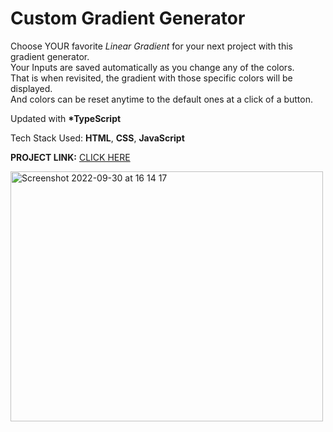 # Custom Gradient Generator


Choose YOUR favorite *Linear Gradient* for your next project with this gradient generator. <br />
Your Inputs are saved automatically as you change any of the colors. <br />
That is when revisited, the gradient with those specific colors will be displayed.  <br />
And colors can be reset anytime to the default ones at a click of a button.

Updated with **\*TypeScript**

Tech Stack Used: **HTML**, **CSS**, **JavaScript**

**PROJECT LINK:** [CLICK HERE](https://custom-cool-gradients-101.netlify.app/)

<img width="500" height="400" alt="Screenshot 2022-09-30 at 16 14 17" src="https://user-images.githubusercontent.com/41067454/193253598-7420a170-0b18-474a-b8a3-1a2ce4a77e60.png">
